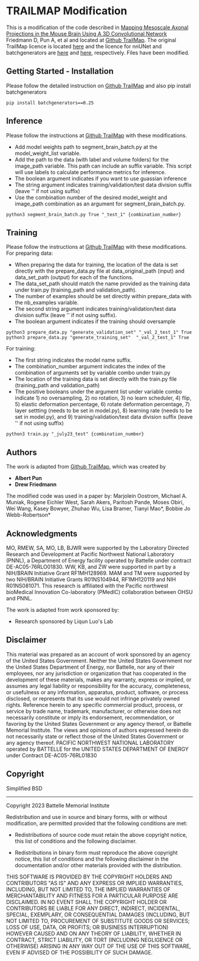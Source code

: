 
# TRAILMAP Modification

This is a modification of the code described in  [Mapping Mesoscale Axonal Projections in the Mouse Brain Using A 3D Convolutional Network](https://www.biorxiv.org/content/10.1101/812644v1.full) Friedmann D, Pun A, et al and located at [Github TrailMap](https://github.com/AlbertPun/TRAILMAP). The original TrailMap licence is located [here](https://github.com/dfriedma/TRAILMAP/blob/master/LICENSE) and the licence for nnUNet and batchgenerators are [here](https://github.com/MIC-DKFZ/nnUNet/blob/master/LICENSE) and [here](https://github.com/MIC-DKFZ/batchgenerators/blob/master/LICENSE), respectively. Files have been modified.

## Getting Started - Installation

Please follow the detailed instruction on [Github TrailMap](https://github.com/AlbertPun/TRAILMAP) and also pip install batchgenerators

```
pip install batchgenerators==0.25
```

## Inference

Please follow the instructions at [Github TrailMap](https://github.com/AlbertPun/TRAILMAP) with these modifications. 
* Add model weights path to segment_brain_batch.py at the model_weight_list variable.
* Add the path to the data (with label and volume folders) for the image_path variable. This path can include an suffix variable. This script will use labels to calculate performance metrics for inference.
* The boolean argument indicates if you want to use guassian inference
* The string argument indicates training/validation/test data division suffix (leave '' if not using suffix)
* Use the combination number of the desired model_weight and image_path combination as an argument for segment_brain_batch.py.


```
python3 segment_brain_batch.py True "_test_1" {combination_number}

```

## Training

Please follow the instructions at [Github TrailMap](https://github.com/AlbertPun/TRAILMAP) with these modifications. 
For preparing data:
* When preparing the data for training, the location of the  data is set directly with the prepare_data.py file at data_original_path (input) and data_set_path (output) for each of the functions.
* The data_set_path should match the name provided as the training data under train.py (training_path and validation_path).
* The number of examples should be set directly within prepare_data with the nb_examples variable.
* The second string argument indicates training/validation/test data division suffix (leave '' if not using suffix). 
* The boolean argument indicates if the training should oversample 

```
python3 prepare_data.py "generate_validation_set" "_val_2_test_1" True
python3 prepare_data.py "generate_training_set"  "_val_2_test_1" True

```

For training:

* The first string indicates the model name suffix. 
* The combination_number argument indicates the index of the combination of arguments set by variable combo under train.py
* The location of the training data is set directly with the train.py file  (training_path and validation_path) 
* The positive booleans under the argument list under variable combo indicate 1) no oversampling, 2) no rotation, 3) no learn scheduler, 4) flip, 5) elastic deformation percentage, 6) rotate deformation percentage, 7) layer settting (needs to be set in model.py), 8) learning rate (needs to be set in model.py), and 9) training/validation/test data division suffix (leave '' if not using suffix)

```
python3 train.py "_july23_test" {combination_number}
```


## Authors
The work is adapted from  [Github TrailMap](https://github.com/AlbertPun/TRAILMAP), which was created by
* **Albert Pun**
* **Drew Friedmann**

The modified code was used in a paper by:
Marjolein Oostrom, Michael A. Muniak, Rogene Eichler West, Sarah Akers, Paritosh Pande, Moses Obiri, Wei Wang, Kasey Bowyer, Zhuhao Wu, Lisa Bramer, Tianyi Mao*, Bobbie Jo Webb-Robertson*


## Acknowledgments


MO, RMEW, SA, MO, LB, BJWR were supported by the Laboratory Directed Research and Development at Pacific Northwest National Laboratory (PNNL), a Department of Energy facility operated by Battelle under contract DE-AC05-76RLO01830. WW, KB, and ZW were supported in part by a NIH/BRAIN Initiative Grant RF1MH128969. MAM and TM were supported by two NIH/BRAIN Initiative Grants R01NS104944, RF1MH120119 and NIH R01NS081071. This research is affiliated with the Pacific northwest bioMedical Innovation Co-laboratory (PMedIC) collaboration between OHSU and PNNL.

The work is adapted from work sponsored by: 
* Research sponsored by Liqun Luo's Lab

## Disclaimer

This material was prepared as an account of work sponsored by an agency of the United States Government.  Neither the United States Government nor the United States Department of Energy, nor Battelle, nor any of their employees, nor any jurisdiction or organization that has cooperated in the development of these materials, makes any warranty, express or implied, or assumes any legal liability or responsibility for the accuracy, completeness, or usefulness or any information, apparatus, product, software, or process disclosed, or represents that its use would not infringe privately owned rights.
Reference herein to any specific commercial product, process, or service by trade name, trademark, manufacturer, or otherwise does not necessarily constitute or imply its endorsement, recommendation, or favoring by the United States Government or any agency thereof, or Battelle Memorial Institute. The views and opinions of authors expressed herein do not necessarily state or reflect those of the United States Government or any agency thereof.
PACIFIC NORTHWEST NATIONAL LABORATORY
operated by
BATTELLE
for the
UNITED STATES DEPARTMENT OF ENERGY
under Contract DE-AC05-76RL01830

## Copyright
Simplified BSD
____________________________________________
Copyright 2023 Battelle Memorial Institute

Redistribution and use in source and binary forms, with or without modification, are permitted provided that the following conditions are met:

* Redistributions of source code must retain the above copyright notice, this list of conditions and the following disclaimer.

* Redistributions in binary form must reproduce the above copyright notice, this list of conditions and the following disclaimer in the documentation and/or other materials provided with the distribution.

THIS SOFTWARE IS PROVIDED BY THE COPYRIGHT HOLDERS AND CONTRIBUTORS "AS IS" AND ANY EXPRESS OR IMPLIED WARRANTIES, INCLUDING, BUT NOT LIMITED TO, THE IMPLIED WARRANTIES OF MERCHANTABILITY AND FITNESS FOR A PARTICULAR PURPOSE ARE DISCLAIMED. IN NO EVENT SHALL THE COPYRIGHT HOLDER OR CONTRIBUTORS BE LIABLE FOR ANY DIRECT, INDIRECT, INCIDENTAL, SPECIAL, EXEMPLARY, OR CONSEQUENTIAL DAMAGES (INCLUDING, BUT NOT LIMITED TO, PROCUREMENT OF SUBSTITUTE GOODS OR SERVICES; LOSS OF USE, DATA, OR PROFITS; OR BUSINESS INTERRUPTION) HOWEVER CAUSED AND ON ANY THEORY OF LIABILITY, WHETHER IN CONTRACT, STRICT LIABILITY, OR TORT (INCLUDING NEGLIGENCE OR OTHERWISE) ARISING IN ANY WAY OUT OF THE USE OF THIS SOFTWARE, EVEN IF ADVISED OF THE POSSIBILITY OF SUCH DAMAGE.




